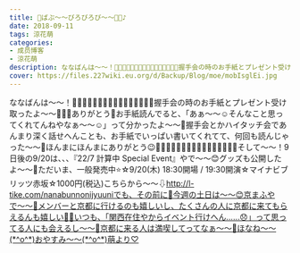 ```yaml
---
title: 🍼ばぶ〜〜びろびろび〜〜👶🏻♪
date: 2018-09-11
tags: 涼花萌
categories: 
- 成员博客
- 涼花萌
description: ななばんは〜〜！💌🎁💌🎁💌🎁💌🎁💌🎁💌🎁💌🎁💌🎁握手会の時のお手紙とプレゼント受け取ったよ〜〜💓💓💓ありがとう💓お手紙読んでると、「あぁ〜〜☺️そんなこと思ってくれてんねやなぁ〜〜☺️」って分かったよ...
cover: https://files.227wiki.eu.org/d/Backup/Blog/moe/mobIsglEi.jpg 
---
```


ななばんは〜〜！💌🎁💌🎁💌🎁💌🎁💌🎁💌🎁💌🎁💌🎁握手会の時のお手紙とプレゼント受け取ったよ〜〜💓💓💓ありがとう💓お手紙読んでると、「あぁ〜〜☺️そんなこと思ってくれてんねやなぁ〜〜☺️」って分かったよ〜〜💓握手会とかハイタッチ会であんまり深く話せへんことも、お手紙でいっぱい書いてくれてて、何回も読んじゃった〜〜💌ほんまにほんまにありがとう😉🎁💌🎁💌🎁💌🎁💌🎁💌🎁💌🎁💌🎁💌そして〜〜！9日後の9/20は、、、『22/7 計算中 Special Event』やで〜〜😊グッズも公開したよ〜〜💓ただいま、一般発売中⭐️☆9/20(木) 18:30開場 / 19:30開演☆マイナビブリッツ赤坂☆1000円(税込)こちらから〜〜⇩http://l-tike.com/nanabunnonijyuuniでも、その前に💓今週の土日は〜〜😊京まふやで〜〜🤗メンバーと京都に行けるのも嬉しいし、たくさんの人に京都に来てもらえるんも嬉しい💓💓いつも、「関西在住やからイベント行けへん……😞」って思ってる人にも会えるし〜〜💓京都に来る人は満喫してってなぁ〜〜💓ほなね〜〜(*^o^*)おやすみ〜〜(*^o^*)萌より♡


